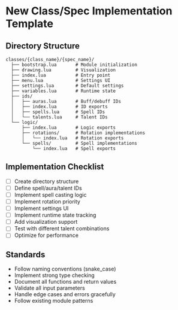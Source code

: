 # New Class/Spec Implementation Template

## Directory Structure
```
classes/{class_name}/{spec_name}/
  ├── bootstrap.lua       # Module initialization
  ├── drawing.lua         # Visualization
  ├── index.lua           # Entry point
  ├── menu.lua            # Settings UI
  ├── settings.lua        # Default settings
  ├── variables.lua       # Runtime state
  ├── ids/
  │   ├── auras.lua       # Buff/debuff IDs
  │   ├── index.lua       # ID exports
  │   ├── spells.lua      # Spell IDs
  │   └── talents.lua     # Talent IDs
  └── logic/
      ├── index.lua       # Logic exports
      ├── rotations/      # Rotation implementations
      │   └── index.lua   # Rotation exports
      └── spells/         # Spell implementations
          └── index.lua   # Spell exports
```

## Implementation Checklist
- [ ] Create directory structure
- [ ] Define spell/aura/talent IDs
- [ ] Implement spell casting logic
- [ ] Implement rotation priority
- [ ] Implement settings UI
- [ ] Implement runtime state tracking
- [ ] Add visualization support
- [ ] Test with different talent combinations
- [ ] Optimize for performance

## Standards
- Follow naming conventions (snake_case)
- Implement strong type checking
- Document all functions and return values
- Validate all input parameters
- Handle edge cases and errors gracefully
- Follow existing module patterns